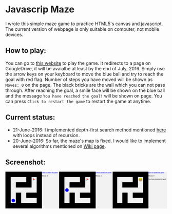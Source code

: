 # Javascrip Maze
I wrote this simple maze game to practice HTML5's canvas and javascript.  The current version of webpage is only suitable on computer, not mobile devices.

## How to play:
You can go to [this website](http://fanglinhe.wix.com/fanglinhe#!javascript/nwibq) to play the game.  It redirects to a page on GoogleDrive, it will be avaialbe at least by the end of July, 2016.  Simply use the arrow keys on your keyboard to move the blue ball and try to reach the goal with red flag.  Number of steps you have moved will be shown as ```Moves: 0``` on the page.  The black bricks are the wall which you can not pass through.  After reaching the goal, a smile face will be shown on the blue ball and the message ```You have reached the goal!``` will be shown on page.  You can press ```Click to restart the game``` to restart the game at anytime.

## Current status:
* 21-June-2016: I implemented depth-first search method mentioned [here](https://en.wikipedia.org/wiki/Maze_generation_algorithm#Depth-first_search) with loops instead of recursion.
* 20-June-2016: So far, the maze's map is fixed.  I would like to implement several algorithms mentioned on [Wiki page](https://en.wikipedia.org/wiki/Maze_generation_algorithm).

## Screenshot:
![alt tag](screenshot.png)